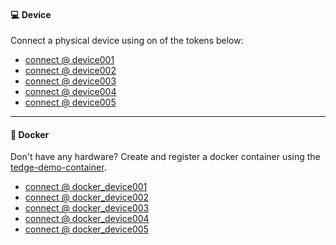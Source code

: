 #### 💻 Device

Connect a physical device using on of the tokens below:

<ul>
    <li><a href="/service/c8y-token-syner/token?type=device&externalId=device001" target="_blank">connect @ device001</a></li>
    <li><a href="/service/c8y-token-syner/token?type=device&externalId=device002" target="_blank">connect @ device002</a></li>
    <li><a href="/service/c8y-token-syner/token?type=device&externalId=device003" target="_blank">connect @ device003</a></li>
    <li><a href="/service/c8y-token-syner/token?type=device&externalId=device004" target="_blank">connect @ device004</a></li>
    <li><a href="/service/c8y-token-syner/token?type=device&externalId=device005" target="_blank">connect @ device005</a></li>
</ul>

-----

#### 🐳 Docker

Don't have any hardware? Create and register a docker container using the [tedge-demo-container](https://github.com/thin-edge/tedge-demo-container).

<ul>
    <li><a href="/service/c8y-token-syner/token?type=docker&externalId=docker_device001" target="_blank">connect @ docker_device001</a></li>
    <li><a href="/service/c8y-token-syner/token?type=docker&externalId=docker_device002" target="_blank">connect @ docker_device002</a></li>
    <li><a href="/service/c8y-token-syner/token?type=docker&externalId=docker_device003" target="_blank">connect @ docker_device003</a></li>
    <li><a href="/service/c8y-token-syner/token?type=docker&externalId=docker_device004" target="_blank">connect @ docker_device004</a></li>
    <li><a href="/service/c8y-token-syner/token?type=docker&externalId=docker_device005" target="_blank">connect @ docker_device005</a></li>
</ul>
